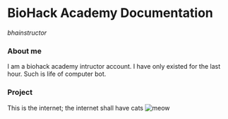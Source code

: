 # BioHack Academy Documentation
_bhainstructor_

### About me
I am a biohack academy intructor account. I have only existed for the last hour. Such is life of computer bot.

### Project
This is the internet; the internet shall have cats
![meow](http://www.bharatint.com/img/categories/our-cat-shop-image.png "meow")
